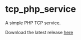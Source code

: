 tcp_php_service
===============

A simple PHP TCP service.

Download the latest release [here](https://github.com/idmadj/tcp_php_service/archive/master.zip)
